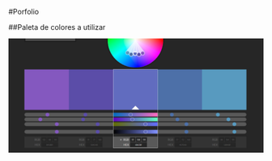 #Porfolio

##Paleta de colores a utilizar

<img src="assets/img/paleta_colores.png" alt="colorwheel">